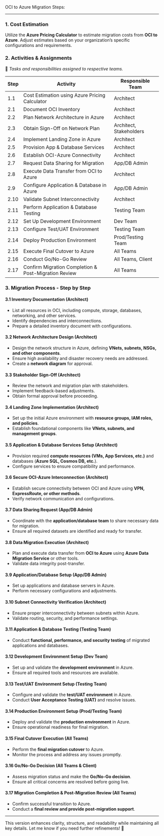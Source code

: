 OCI to Azure Migration Steps:  

---

### **1. Cost Estimation**  
Utilize the **Azure Pricing Calculator** to estimate migration costs from **OCI to Azure**. Adjust estimates based on your organization’s specific configurations and requirements.  

### **2. Activities & Assignments**  
📌 *Tasks and responsibilities assigned to respective teams.*  

Step | Activity | Responsible Team
-- | -- | --
1.1 | Cost Estimation using Azure Pricing Calculator | Architect
2.1 | Document OCI Inventory | Architect
2.2 | Plan Network Architecture in Azure | Architect
2.3 | Obtain Sign-Off on Network Plan | Architect, Stakeholders
2.4 | Implement Landing Zone in Azure | Architect
2.5 | Provision App & Database Services | Architect
2.6 | Establish OCI-Azure Connectivity | Architect
2.7 | Request Data Sharing for Migration | App/DB Admin
2.8 | Execute Data Transfer from OCI to Azure | Architect
2.9 | Configure Application & Database in Azure | App/DB Admin
2.10 | Validate Subnet Interconnectivity | Architect
2.11 | Perform Application & Database Testing | Testing Team
2.12 | Set Up Development Environment | Dev Team
2.13 | Configure Test/UAT Environment | Testing Team
2.14 | Deploy Production Environment | Prod/Testing Team
2.15 | Execute Final Cutover to Azure | All Teams
2.16 | Conduct Go/No-Go Review | All Teams, Client
2.17 | Confirm Migration Completion & Post-Migration Review | All Teams


### **3. Migration Process - Step by Step**  

#### **3.1 Inventory Documentation (Architect)**  
- List all resources in OCI, including compute, storage, databases, networking, and other services.  
- Identify dependencies and interconnections.  
- Prepare a detailed inventory document with configurations.  

#### **3.2 Network Architecture Design (Architect)**  
- Design the network structure in Azure, defining **VNets, subnets, NSGs, and other components**.  
- Ensure high availability and disaster recovery needs are addressed.  
- Create a **network diagram** for approval.  

#### **3.3 Stakeholder Sign-Off (Architect)**  
- Review the network and migration plan with stakeholders.  
- Implement feedback-based adjustments.  
- Obtain formal approval before proceeding.  

#### **3.4 Landing Zone Implementation (Architect)**  
- Set up the initial Azure environment with **resource groups, IAM roles, and policies**.  
- Establish foundational components like **VNets, subnets, and management groups**.  

#### **3.5 Application & Database Services Setup (Architect)**  
- Provision required **compute resources (VMs, App Services, etc.)** and databases (**Azure SQL, Cosmos DB, etc.**).  
- Configure services to ensure compatibility and performance.  

#### **3.6 Secure OCI-Azure Interconnection (Architect)**  
- Establish secure connectivity between OCI and Azure using **VPN, ExpressRoute, or other methods**.  
- Verify network communication and configurations.  

#### **3.7 Data Sharing Request (App/DB Admin)**  
- Coordinate with the **application/database team** to share necessary data for migration.  
- Ensure all required datasets are identified and ready for transfer.  

#### **3.8 Data Migration Execution (Architect)**  
- Plan and execute data transfer from **OCI to Azure** using **Azure Data Migration Service** or other tools.  
- Validate data integrity post-transfer.  

#### **3.9 Application/Database Setup (App/DB Admin)**  
- Set up applications and database servers in Azure.  
- Perform necessary configurations and adjustments.  

#### **3.10 Subnet Connectivity Verification (Architect)**  
- Ensure proper interconnectivity between subnets within Azure.  
- Validate routing, security, and performance settings.  

#### **3.11 Application & Database Testing (Testing Team)**  
- Conduct **functional, performance, and security testing** of migrated applications and databases.  

#### **3.12 Development Environment Setup (Dev Team)**  
- Set up and validate the **development environment** in Azure.  
- Ensure all required tools and resources are available.  

#### **3.13 Test/UAT Environment Setup (Testing Team)**  
- Configure and validate the **test/UAT environment** in Azure.  
- Conduct **User Acceptance Testing (UAT)** and resolve issues.  

#### **3.14 Production Environment Setup (Prod/Testing Team)**  
- Deploy and validate the **production environment** in Azure.  
- Ensure operational readiness for final migration.  

#### **3.15 Final Cutover Execution (All Teams)**  
- Perform the **final migration cutover** to Azure.  
- Monitor the process and address any issues promptly.  

#### **3.16 Go/No-Go Decision (All Teams & Client)**  
- Assess migration status and make the **Go/No-Go decision**.  
- Ensure all critical concerns are resolved before going live.  

#### **3.17 Migration Completion & Post-Migration Review (All Teams)**  
- Confirm successful transition to Azure.  
- Conduct a **final review and provide post-migration support**.  

---

This version enhances clarity, structure, and readability while maintaining all key details. Let me know if you need further refinements! 🚀